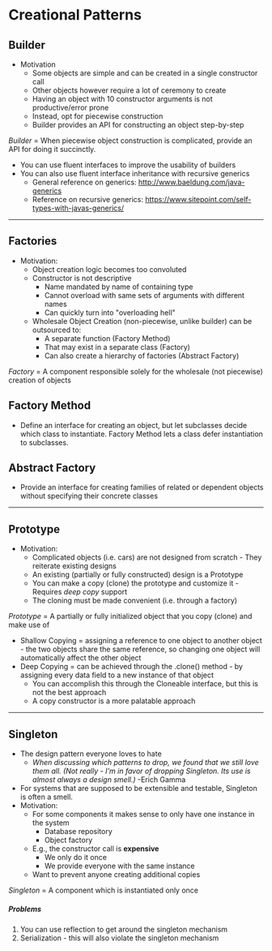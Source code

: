 # Creational Patterns

## Builder
* Motivation  
  * Some objects are simple and can be created in a single constructor call
  * Other objects however require a lot of ceremony to create
  * Having an object with 10 constructor arguments is not productive/error prone
  * Instead, opt for piecewise construction
  * Builder provides an API for constructing an object step-by-step  

*Builder* = When piecewise object construction is complicated, provide an API for doing it succinctly.

* You can use fluent interfaces to improve the usability of builders
* You can also use fluent interface inheritance with recursive generics  
  * General reference on generics: http://www.baeldung.com/java-generics
  * Reference on recursive generics: https://www.sitepoint.com/self-types-with-javas-generics/

_____

## Factories 
* Motivation:  
  * Object creation logic becomes too convoluted
  * Constructor is not descriptive  
    * Name mandated by name of containing type
    * Cannot overload with same sets of arguments with different names
    * Can quickly turn into "overloading hell"
  * Wholesale Object Creation (non-piecewise, unlike builder) can be outsourced to:
    * A separate function (Factory Method)
    * That may exist in a separate class (Factory)
    * Can also create a hierarchy of factories (Abstract Factory)

*Factory* = A component responsible solely for the wholesale (not piecewise) creation of objects

## Factory Method 
* Define an interface for creating an object, but let subclasses decide which class to instantiate. Factory Method lets a class defer instantiation to subclasses.
## Abstract Factory
* Provide an interface for creating families of related or dependent objects without specifying their concrete classes

___

## Prototype
* Motivation:
  * Complicated objects (i.e. cars) are not designed from scratch - They reiterate existing designs
  * An existing (partially or fully constructed) design is a Prototype
  * You can make a copy (clone) the prototype and customize it - Requires *deep copy* support
  * The cloning must be made convenient (i.e. through a factory)

*Prototype* = A partially or fully initialized object that you copy (clone) and make use of

* Shallow Copying = assigning a reference to one object to another object - the two objects share the same reference, so changing one object will automatically affect the other object
* Deep Copying = can be achieved through the .clone() method - by assigning every data field to a new instance of that object
    * You can accomplish this through the Cloneable interface, but this is not the best approach
    * A copy constructor is a more palatable approach

___

## Singleton
* The design pattern everyone loves to hate
    * *When discussing which patterns to drop, we found that we still love them all. (Not really - I'm in favor of dropping Singleton. Its use is almost always a design smell.)* -Erich Gamma
* For systems that are supposed to be extensible and testable, Singleton is often a smell.
* Motivation: 
    * For some components it makes sense to only have one instance in the system
        * Database repository
        * Object factory
    * E.g., the constructor call is **expensive**
        * We only do it once
        * We provide everyone with the same instance
    * Want to prevent anyone creating additional copies 

*Singleton* = A component which is instantiated only once

##### Problems
1. You can use reflection to get around the singleton mechanism
2. Serialization - this will also violate the singleton mechanism